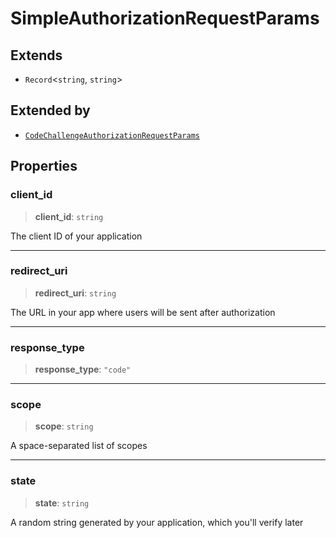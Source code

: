 # SimpleAuthorizationRequestParams

## Extends

- `Record`\<`string`, `string`\>

## Extended by

- [`CodeChallengeAuthorizationRequestParams`](CodeChallengeAuthorizationRequestParams.md)

## Properties

### client\_id

> **client\_id**: `string`

The client ID of your application

***

### redirect\_uri

> **redirect\_uri**: `string`

The URL in your app where users will be sent after authorization

***

### response\_type

> **response\_type**: `"code"`

***

### scope

> **scope**: `string`

A space-separated list of scopes

***

### state

> **state**: `string`

A random string generated by your application, which you'll verify later
